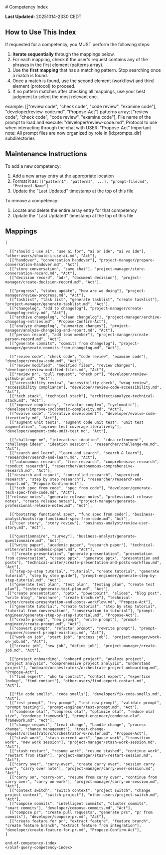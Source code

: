 <olaf-query-competency-index>
# Competency Index

**Last Updated:** 20251014-2330 CEDT

## How to Use This Index

If requested for a competency, you MUST perform the following steps:

1. **Iterate sequentially** through the mappings below.
2. For each mapping, check if the user's request contains any of the phrases in the first element (patterns array).
3. Use the **first mapping** that has a matching pattern. Stop searching once a match is found.
4. Once a match is found, use the second element (workflow) and third element (protocol) to proceed.
5. If no pattern matches after checking all mappings, use your best judgment to select the most relevant one.

example:  [["review code", "check code", "code review", "examine code"], "developer/review-code.md", "Propose-Act"]
patterns array: ["review code", "check code", "code review", "examine code"],
File name of the prompt to load and execute: "developer/review-code.md",
Protocol to use when interacting through the chat with USER: "Propose-Act"
Important note: All prompt files are now organized by role in [id:prompts_dir] subdirectories

## Maintenance Instructions


To add a new competency:

1. Add a new array entry at the appropriate location
2. Format it as: `[["pattern1", "pattern2", ...], "prompt-file.md", "Protocol-Name"]`
3. Update the "Last Updated" timestamp at the top of this file

To remove a competency:

1. Locate and delete the entire array entry for that competency
2. Update the "Last Updated" timestamp at the top of this file

## Mappings

```
[

  [["should i use ai", "use ai for", "ai or ide", "ai vs ide"], "other-users/should-i-use-ai.md", "Act"],
  [["handover", "conversation handover"], "project-manager/prepare-conversation-handover.md", "Act"],
  [["store conversation", "save chat"], "project-manager/store-conversation-record.md", "Act"],
  [["decision record", "adr", "document decision"], "project-manager/create-decision-record.md", "Act"],

  [["progress", "status update", "how are we doing"], "project-manager/review-progress.md", "Act"],
  [["tasklist", "task list", "generate tasklist", "create tasklist"], "project-manager/generate-tasklist.md", "Act"],
  [["changelog", "add to changelog"], "project-manager/create-changelog-entry.md", "Act"],
  [["archive changelog", "clean changelog"], "project-manager/archive-changelog-entries.md", "Propose-Confirm-Act"],
  [["analyze changelog", "summarize changes"], "project-manager/analyze-changelog-and-report.md", "Act"],
  [["person record", "add team member"], "project-manager/create-person-record.md", "Act"],
  [["generate commits", "commits from changelog"], "project-manager/generate-commits-from-changelog.md", "Act"],

  [["review code", "check code", "code review", "examine code"], "developer/review-code.md", "Act"],
  [["review modified", "modified files", "review changes"], "developer/review-modified-files.md", "Act"],
  [["review pr", "pull request", "check pr"], "developer/review-github-pr.md", "Act"],
  [["accessibility review", "accessibility check", "wcag review", "accessibility compliance"], "developer/review-code-accessibility.md", "Act"],
  [["tech stack", "technical stack"], "architect/analyze-technical-stack.md", "Act"],
  [["improve complexity", "refactor complex", "cyclomatic"], "developer/improve-cyclomatic-complexity.md", "Act"],
  [["evolve code", "iterative development"], "developer/evolve-code-iteratively.md", "Act"],
  [["augment unit tests", "augment code unit test", "unit test augmentation", "improve test coverage iteratively"], "developer/augment-code-unit-test.md", "Act"],

  [["challenge me", "interactive ideation", "idea refinement", "challenge ideas", "ideation session"], "researcher/challenge-me.md", "Act"],
  [["search and learn", "learn and search", "search & learn"], "researcher/search-and-learn.md", "Act"],
  [["autonomous research", "free research", "comprehensive research", "conduct research"], "researcher/autonomous-comprehensive-research.md", "Act"],
 [["research and report", "controlled research", "supervised research", "step by step research"], "researcher/research-and-report.md", "Propose-Confirm-Act"],
  [["tech spec from code", "spec from code"], "developer/generate-tech-spec-from-code.md", "Act"],
[["release notes", "generate release notes", "professional release notes", "create release notes"], "project-manager/generate-professional-release-notes.md", "Act"],

  [["bootstrap functional spec", "func spec from code"], "business-analyst/bootstrap-functional-spec-from-code.md", "Act"],
  [["user story", "story review"], "business-analyst/review-user-story.md", "Act"],

  [["questionnaire", "survey"], "business-analyst/generate-questionnaire.md", "Act"],
  [["write paper", "academic paper", "research paper"], "technical-writer/write-academic-paper.md", "Act"],
   [["create presentation", "generate presentation", "presentation from conversation", "create pptx", "generate pptx", "presentation and posts"], "technical-writer/create-presentation-and-posts-workflow.md", "Act"],
  [["step-by-step tutorial", "tutorial", "create tutorial", "generate tutorial", "step by step guide"], "prompt-engineer/generate-step-by-step-tutorial.md", "Act"],
  [["generate test plan", "test plan", "testing plan", "create test plan"], "tester/generate-test-plan.md", "Act"],
 [["create presentation", "pptx", "powerpoint", "slides", "blog post", "write blog", "brochure", "create brochure"], "technical-writer/create-presentation-and-posts-workflow.md", "Propose-Act"],
  [["generate tutorial", "create tutorial", "step by step tutorial", "tutorial from conversation", "conversation to tutorial"], "prompt-engineer/generate-step-by-step-tutorial.md", "Propose-Act"],
  [["create prompt", "new prompt", "write prompt"], "prompt-engineer/create-prompt.md", "Act"],
  [["convert prompt", "refactor prompt", "rewrite prompt"], "prompt-engineer/convert-prompt-existing.md", "Act"],
  [["work on job", "start job", "process job"], "project-manager/work-on-job.md", "Act"],
  [["create job", "new job", "define job"], "project-manager/create-job.md", "Act"],

  [["project onboarding", "onboard project", "analyze project", "project analysis", "comprehensive project analysis", "understand project"], "onboard/orchestrators/orchestrate-project-onboarding.md", "Propose-Act"],
  [["find expert", "who to contact", "contact expert", "expertise lookup", "find contact"], "other-users/find-expert-contact.md", "Act"],

  [["fix code smells", "code smells"], "developer/fix-code-smells.md", "Act"],
  [["test prompt", "try prompt", "test new prompt", "validate prompt", "prompt testing"], "prompt-engineer/test-prompt.md", "Act"],
  [["condense olaf", "compress olaf", "optimize olaf", "reduce olaf size", "condense framework"], "prompt-engineer/condense-olaf-framework.md", "Act"],
  [["change request", "treat change", "handle change", "process change", "change management"], "treat-change-request/orchestrators/orchestrator-0-router.md", "Propose-Act"],
  [["stash work", "stash current work", "pause work", "transition work", "new work session"], "project-manager/stash-work-session.md", "Act"],
  [["stash restart", "resume work", "resume stashed", "continue work", "restart from stash"], "project-manager/stash-restart-session.md", "Act"],
  [["carry over", "carry-over", "create carry over", "session carry over", "carry over note"], "project-manager/carry-over-session.md", "Act"],
  [["carry on", "carry-on", "resume from carry over", "continue from carry over", "carry on work"], "project-manager/carry-on-session.md", "Act"],
  [["context switch", "switch context", "project switch", "change project context", "switch project"], "other-users/project-switch.md", "Act"],
  [["compose commits", "intelligent commits", "cluster commits", "smart commits"], "developer/compose-commits.md", "Act"],
  [["compose pr", "create pull requests", "generate prs", "pr from commits"], "developer/compose-pr.md", "Act"],
  [["create feature for pr", "extract feature", "feature branch", "create feature branch", "extract feature from integration"], "developer/create-feature-for-pr.md", "Propose-Confirm-Act"],
]

end-of-competency-index
</olaf-query-competency-index>